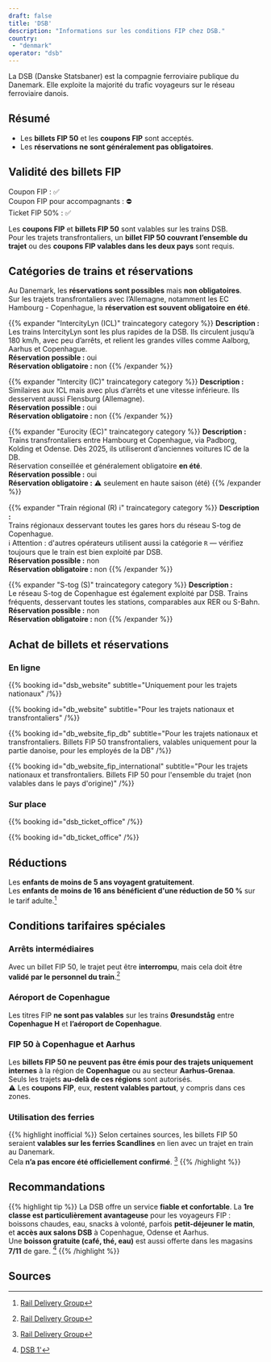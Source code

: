 ```yaml
---
draft: false
title: 'DSB'
description: "Informations sur les conditions FIP chez DSB."
country:
 - "denmark"
operator: "dsb"
---
```


La DSB (Danske Statsbaner) est la compagnie ferroviaire publique du Danemark. Elle exploite la majorité du trafic voyageurs sur le réseau ferroviaire danois.

## Résumé
- Les **billets FIP 50** et les **coupons FIP** sont acceptés.
- Les **réservations ne sont généralement pas obligatoires**.

## Validité des billets FIP
Coupon FIP : ✅ \
Coupon FIP pour accompagnants : ⛔ \
Ticket FIP 50% : ✅

Les **coupons FIP** et **billets FIP 50** sont valables sur les trains DSB. \
Pour les trajets transfrontaliers, un **billet FIP 50 couvrant l’ensemble du trajet** ou des **coupons FIP valables dans les deux pays** sont requis.

## Catégories de trains et réservations

Au Danemark, les **réservations sont possibles** mais **non obligatoires**. \
Sur les trajets transfrontaliers avec l’Allemagne, notamment les EC Hambourg - Copenhague, la **réservation est souvent obligatoire en été**.

{{% expander "IntercityLyn (ICL)" traincategory category %}}
**Description :** \
Les trains IntercityLyn sont les plus rapides de la DSB. Ils circulent jusqu’à 180 km/h, avec peu d’arrêts, et relient les grandes villes comme Aalborg, Aarhus et Copenhague. \
**Réservation possible :** oui \
**Réservation obligatoire :** non
{{% /expander %}}

{{% expander "Intercity (IC)" traincategory category %}}
**Description :** \
Similaires aux ICL mais avec plus d’arrêts et une vitesse inférieure. Ils desservent aussi Flensburg (Allemagne). \
**Réservation possible :** oui \
**Réservation obligatoire :** non
{{% /expander %}}

{{% expander "Eurocity (EC)" traincategory category %}}
**Description :** \
Trains transfrontaliers entre Hambourg et Copenhague, via Padborg, Kolding et Odense. Dès 2025, ils utiliseront d’anciennes voitures IC de la DB. \
Réservation conseillée et généralement obligatoire **en été**. \
**Réservation possible :** oui \
**Réservation obligatoire :** ⚠️ seulement en haute saison (été)
{{% /expander %}}

{{% expander "Train régional (R) ℹ️" traincategory category %}}
**Description :** \
Trains régionaux desservant toutes les gares hors du réseau S-tog de Copenhague. \
ℹ️ Attention : d'autres opérateurs utilisent aussi la catégorie `R` — vérifiez toujours que le train est bien exploité par DSB. \
**Réservation possible :** non \
**Réservation obligatoire :** non
{{% /expander %}}

{{% expander "S-tog (S)" traincategory category %}}
**Description :** \
Le réseau S-tog de Copenhague est également exploité par DSB. Trains fréquents, desservant toutes les stations, comparables aux RER ou S-Bahn. \
**Réservation possible :** non \
**Réservation obligatoire :** non
{{% /expander %}}

## Achat de billets et réservations

### En ligne

{{% booking id="dsb_website"
    subtitle="Uniquement pour les trajets nationaux"
/%}}

{{% booking id="db_website"
    subtitle="Pour les trajets nationaux et transfrontaliers"
/%}}

{{% booking id="db_website_fip_db"
    subtitle="Pour les trajets nationaux et transfrontaliers. Billets FIP 50 transfrontaliers, valables uniquement pour la partie danoise, pour les employés de la DB"
/%}}

{{% booking id="db_website_fip_international"
    subtitle="Pour les trajets nationaux et transfrontaliers. Billets FIP 50 pour l'ensemble du trajet (non valables dans le pays d'origine)"
/%}}

### Sur place

{{% booking id="dsb_ticket_office" /%}}

{{% booking id="db_ticket_office" /%}}

## Réductions

Les **enfants de moins de 5 ans voyagent gratuitement**. \
Les **enfants de moins de 16 ans bénéficient d'une réduction de 50 %** sur le tarif adulte.[^1]

## Conditions tarifaires spéciales

### Arrêts intermédiaires

Avec un billet FIP 50, le trajet peut être **interrompu**, mais cela doit être **validé par le personnel du train**.[^1]

### Aéroport de Copenhague

Les titres FIP **ne sont pas valables** sur les trains **Øresundståg** entre **Copenhague H** et **l’aéroport de Copenhague**.

### FIP 50 à Copenhague et Aarhus

Les **billets FIP 50 ne peuvent pas être émis pour des trajets uniquement internes** à la région de **Copenhague** ou au secteur **Aarhus-Grenaa**. \
Seuls les trajets **au-delà de ces régions** sont autorisés. \
⚠️ Les **coupons FIP**, eux, **restent valables partout**, y compris dans ces zones.

### Utilisation des ferries

{{% highlight inofficial %}}
Selon certaines sources, les billets FIP 50 seraient **valables sur les ferries Scandlines** en lien avec un trajet en train au Danemark. \
Cela **n’a pas encore été officiellement confirmé**. [^1]
{{% /highlight %}}

## Recommandations

{{% highlight tip %}}
La DSB offre un service **fiable et confortable**. La **1re classe est particulièrement avantageuse** pour les voyageurs FIP : \
boissons chaudes, eau, snacks à volonté, parfois **petit-déjeuner le matin**, et **accès aux salons DSB** à Copenhague, Odense et Aarhus. \
Une **boisson gratuite (café, thé, eau)** est aussi offerte dans les magasins **7/11** de gare. [^2]
{{% /highlight %}}

## Sources

[^1]: [Rail Delivery Group](https://www.raildeliverygroup.com/rst/europe-and-fip.html#Tips)
[^2]: [DSB 1'](https://www.dsb.dk/find-produkter-og-services/dsb-1-billetter/dsb-1-tillaeg/)
